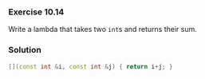 ### Exercise 10.14

Write a lambda that takes two `int`s and returns their sum.

### Solution

```cpp
[](const int &i, const int &j) { return i+j; }
```
